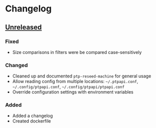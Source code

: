 # Changelog

## [Unreleased]

### Fixed
- Size comparisons in filters were be compared case-sensitively

### Changed
- Cleaned up and documented `ptp-reseed-machine` for general usage
- Allow reading config from multiple locations: `~/.ptpapi.conf`, `~/.config/ptpapi.conf`, `~/.config/ptpapi/ptpapi.conf`
- Override configuration settings with environment variables

### Added
- Added a changelog
- Created dockerfile

[Unreleased]: https://github.com/kannibalox/pyrosimple/compare/v0.7.2...HEAD
